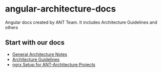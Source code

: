# angular-architecture-docs
Angular docs created by ANT Team. It includes Architecture Guidelines and others

## Start with our docs

* [General Architecture Notes ](https://github.com/ANT-SD/angular-architecture-docs/blob/master/General%20Architecture%20Angular%20and%20%40ngrx.md)
* [Architecture Guidelines](https://github.com/ANT-SD/angular-architecture-docs/blob/master/Architecture%20Guidelines.md)
* [ngrx Setup for ANT-Architecture Projects](https://github.com/ANT-SD/angular-architecture-docs/blob/master/%40ngrx%20Configuration%20for%20ANT%20Angular%20Architecture.md)
